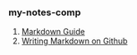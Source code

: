 ### my-notes-comp

1. [Markdown Guide](/markdown.md)
2. [Writing Markdown on Github](/markdown_github.md)

